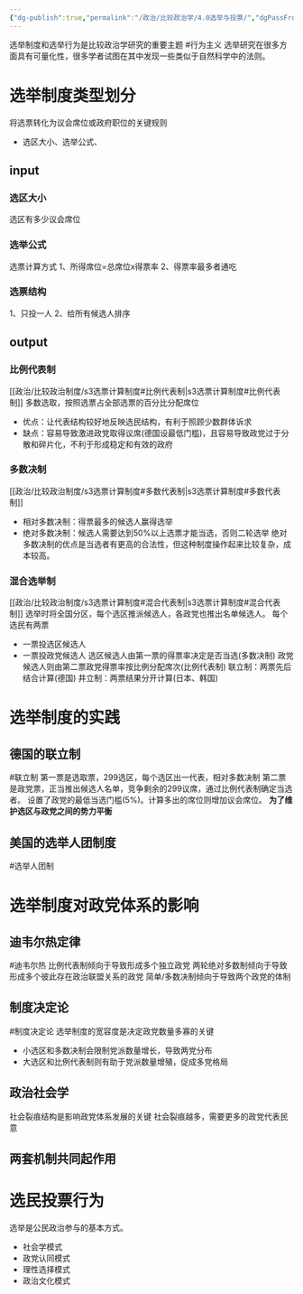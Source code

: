 ```yaml
---
{"dg-publish":true,"permalink":"/政治/比较政治学/4.0选举与投票/","dgPassFrontmatter":true}
---
```


选举制度和选举行为是比较政治学研究的重要主题
#行为主义 
选举研究在很多方面具有可量化性，很多学者试图在其中发现一些类似于自然科学中的法则。
# 选举制度类型划分
将选票转化为议会席位或政府职位的关键规则
- 选区大小、选举公式、
## input
### 选区大小
选区有多少议会席位
### 选举公式
选票计算方式
1、所得席位=总席位x得票率
2、得票率最多者通吃
### 选票结构
1、只投一人
2、给所有候选人排序
## output
### 比例代表制
[[政治/比较政治制度/s3选票计算制度#比例代表制\|s3选票计算制度#比例代表制]] 
多数选取，按照选票占全部选票的百分比分配席位
- 优点：让代表结构较好地反映选民结构，有利于照顾少数群体诉求
- 缺点：容易导致激进政党取得议席(德国设最低门槛)，且容易导致政党过于分散和碎片化，不利于形成稳定和有效的政府
### 多数决制
[[政治/比较政治制度/s3选票计算制度#多数代表制\|s3选票计算制度#多数代表制]]
- 相对多数决制：得票最多的候选人赢得选举
- 绝对多数决制：候选人需要达到50%以上选票才能当选，否则二轮选举
绝对多数决制的优点是当选者有更高的合法性，但这种制度操作起来比较复杂，成本较高。
### 混合选举制
[[政治/比较政治制度/s3选票计算制度#混合代表制\|s3选票计算制度#混合代表制]]
选举时将全国分区，每个选区推派候选人，各政党也推出名单候选人。
每个选民有两票
- 一票投选区候选人
- 一票投政党候选人
选区候选人由第一票的得票率决定是否当选(多数决制)
政党候选人则由第二票政党得票率按比例分配席次(比例代表制)
联立制：两票先后结合计算(德国)
井立制：两票结果分开计算(日本、韩国)
# 选举制度的实践
## 德国的联立制
#联立制 
第一票是选取票，299选区，每个选区出一代表，相对多数决制
第二票是政党票，正当推出候选人名单，竞争剩余的299议席，通过比例代表制确定当选者。
设置了政党的最低当选门槛(5%)。计算多出的席位则增加议会席位。
**为了维护选区与政党之间的势力平衡**
## 美国的选举人团制度
#选举人团制

# 选举制度对政党体系的影响
## 迪韦尔热定律
#迪韦尔热
比例代表制倾向于导致形成多个独立政党
两轮绝对多数制倾向于导致形成多个彼此存在政治联盟关系的政党
简单/多数决制倾向于导致两个政党的体制
## 制度决定论
#制度决定论
选举制度的宽容度是决定政党数量多寡的关键
- 小选区和多数决制会限制党派数量增长，导致两党分布
- 大选区和比例代表制则有助于党派数量增殖，促成多党格局
## 政治社会学
社会裂痕结构是影响政党体系发展的关键
社会裂痕越多，需要更多的政党代表民意
## 两套机制共同起作用

# 选民投票行为
选举是公民政治参与的基本方式。
- 社会学模式
- 政党认同模式
- 理性选择模式
- 政治文化模式
